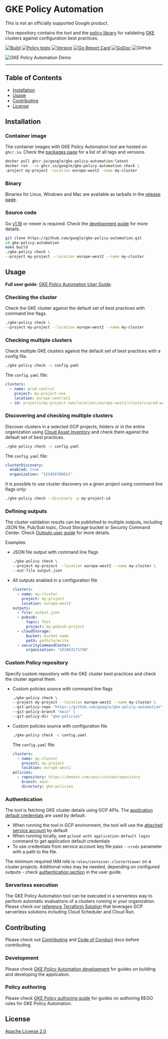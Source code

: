 # GKE Policy Automation

This is not an officially supported Google product.

This repository contains the tool and the [policy library](./gke-policies) for validating [GKE](https://cloud.google.com/kubernetes-engine)
clusters against configuration best practices.

[![Build](https://github.com/google/gke-policy-automation/actions/workflows/build.yml/badge.svg)](https://github.com/google/gke-policy-automation/actions/workflows/build.yml)
[![Policy tests](https://github.com/google/gke-policy-automation/actions/workflows/policy-test.yml/badge.svg)](https://github.com/google/gke-policy-automation/actions/workflows/policy-test.yml)
[![Version](https://img.shields.io/github/v/release/google/gke-policy-automation?label=version)](https://img.shields.io/github/v/release/google/gke-policy-automation?label=version)
[![Go Report Card](https://goreportcard.com/badge/github.com/google/gke-policy-automation)](https://goreportcard.com/report/github.com/google/gke-policy-automation)
[![GoDoc](https://godoc.org/github.com/google/gke-policy-automation?status.svg)](https://godoc.org/github.com/google/gke-policy-automation)
![GitHub](https://img.shields.io/github/license/google/gke-policy-automation)

![GKE Policy Automation Demo](./assets/gke-policy-automation-demo.gif)

---


## Table of Contents

* [Installation](#installation)
* [Usage](#usage)
* [Contributing](#contributing)
* [License](#license)

## Installation

### Container image

The container images with GKE Policy Automation tool are hosted on `ghcr.io`. Check the [packages page](https://github.com/google/gke-policy-automation/pkgs/container/gke-policy-automation)
for a list of all tags and versions.

```sh
docker pull ghcr.io/google/gke-policy-automation:latest
docker run --rm ghcr.io/google/gke-policy-automation check \
-project my-project -location europe-west2 -name my-cluster
```

### Binary

Binaries for Linux, Windows and Mac are available as tarballs in the
[release page](https://github.com/google/gke-policy-automation/releases).

### Source code

Go [v1.18](https://go.dev/doc/install) or newer is required. Check the [development guide](./DEVELOPMENT.md)
for more details.

```sh
git clone https://github.com/google/gke-policy-automation.git
cd gke-policy-automation
make build
./gke-policy check \
--project my-project --location europe-west2 --name my-cluster
```

## Usage

**Full user guide**: [GKE Policy Automation User Guide](./docs/user-guide.md).

### Checking the cluster

Check the GKE cluster against the default set of best practices with command line flags.

```sh
./gke-policy check \
--project my-project --location europe-west2 --name my-cluster
```

### Checking multiple clusters

Check multiple GKE clusters against the default set of best practices with a config file.

```sh
./gke-policy check -c config.yaml
```

The `config.yaml` file:

```yaml
clusters:
  - name: prod-central
    project: my-project-one
    location: europe-central2
  - id: projects/my-project-two/locations/europe-west2/clusters/prod-west
```

### Discovering and checking multiple clusters

Discover clusters in a selected GCP projects, folders or in the entire organization using
[Cloud Asset Inventory](https://cloud.google.com/asset-inventory) and check them against the default
set of best practices.

```sh
./gke-policy check -c config.yaml
```

The `config.yaml` file:

```yaml
clusterDiscovery:
  enabled: true
  organization: "123456789012"
```

It is possible to use cluster discovery on a given project using command line flags only:

```sh
./gke-policy check --discovery -p my-project-id
```

### Defining outputs

The cluster validation results can be published to multiple outputs, including JSON file, Pub/Sub topic,
Cloud Storage bucket or Security Command Center. Check [Outputs user guide](./docs/user-guide.md#outputs)
for more details.

Examples:

* JSON file output with command line flags

  ```sh
  ./gke-policy check \
  --project my-project --location europe-west2 --name my-cluster \
  --out-file output.json
  ```

* All outputs enabled in a configuration file

  ```yaml
  clusters:
    - name: my-cluster
      project: my-project
      location: europe-west2
  outputs:
    - file: output.json
    - pubsub:
        topic: Test
        project: my-pubsub-project
    - cloudStorage:
        bucket: bucket-name
        path: path/to/write
    - securityCommandCenter:
        organization: "153963171798"
  ```

### Custom Policy repository

Specify custom repository with the GKE cluster best practices and check the cluster against them.

* Custom policies source with command line flags

  ```sh
  ./gke-policy check \
  --project my-project --location europe-west2 --name my-cluster \
  --git-policy-repo "https://github.com/google/gke-policy-automation" \
  --git-policy-branch "main" \
  --git-policy-dir "gke-policies"
  ```

* Custom policies source with configuration file

  ```sh
  ./gke-policy check -c config.yaml
  ```

  The `config.yaml` file:

  ```yaml
  clusters:
    - name: my-cluster
      project: my-project
      location: europe-west2
  policies:
    - repository: https://domain.com/your/custom/repository
      branch: main
      directory: gke-policies
  ```

### Authentication

The tool is fetching GKE cluster details using GCP APIs. The [application default credentials](https://cloud.google.com/docs/authentication/production)
are used by default.

* When running the tool in GCP environment, the tool will use the [attached service account](https://cloud.google.com/iam/docs/impersonating-service-accounts#attaching-to-resources)
by default
* When running locally, use `gcloud auth application-default login` command to get application
default credentials
* To use credentials from service account key file pass `--creds` parameter with a path to the file.

The minimum required IAM role is `roles/container.clusterViewer`
on a cluster projects. Additional roles may be needed, depending on configured outputs
\- check [authentication section](./docs/user-guide.md#authentication) in the user guide.

### Serverless execution

The GKE Policy Automation tool can be executed in a serverless way to perform automatic evaluations
of a clusters running in your organization. Please check our [reference Terraform Solution](./terraform/README.md)
that leverages GCP serverless solutions including Cloud Scheduler and Cloud Run.

## Contributing

Please check out [Contributing](./CONTRIBUTING.md) and [Code of Conduct](./docs/code-of-conduct.md)
docs before contributing.

### Development

Please check [GKE Policy Automation development](./DEVELOPMENT.md) for guides on building and developing
the application.

### Policy authoring

Please check [GKE Policy authoring guide](./gke-policies/README.md) for guides on authoring REGO rules
for GKE Policy Automation.

## License

[Apache License 2.0](LICENSE)
